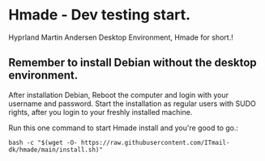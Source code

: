 # Hmade - Dev testing start.
Hyprland Martin Andersen Desktop Environment, Hmade for short.!

## Remember to install Debian without the desktop environment.
After installation Debian, Reboot the computer and login with your username and password.
Start the installation as regular users with SUDO rights, after you login to your freshly installed machine.

Run this one command to start Hmade install and you're good to go.:

`bash -c "$(wget -O- https://raw.githubusercontent.com/ITmail-dk/hmade/main/install.sh)"`
